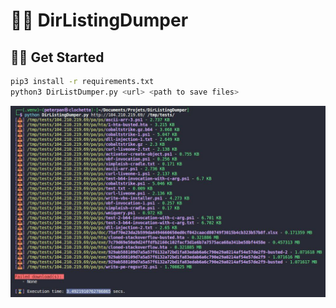 # 🧙‍♂️ DirListingDumper

## 🕵️‍♂️ Get Started

```bash
pip3 install -r requirements.txt
python3 DirListDumper.py <url> <path to save files>
```
![](assets/readme.jpg)